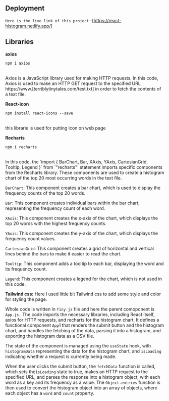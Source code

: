 


## Deployment
`Here is the live link of this project`
-[https://react-histogram.netlify.app/]

## Libraries


**axios** </br>
 ```
 npm i axios
 ```
 </br>
Axios is a JavaScript library used for making HTTP requests. In this code, Axios is used to make an HTTP GET request to the specified URL https://www.[terriblytinytales.com/test.txt] in order to fetch the contents of a text file.

**React-icon**</br>
```
npm install react-icons --save
```
</br>
this librarie is used for putting icon on web page

**Recharts**</br> 
 ```
 npm i recharts
 ```
 </br>
In this code, the `import { BarChart, Bar, XAxis, YAxis, CartesianGrid, Tooltip, Legend }` from `"recharts"` statement imports specific components from the Recharts library. These components are used to create a histogram chart of the top 20 most occurring words in the text file.

`BarChart`: This component creates a bar chart, which is used to display the frequency counts of the top 20 words.

`Bar`: This component creates individual bars within the bar chart, representing the frequency count of each word.

`XAxis`: This component creates the x-axis of the chart, which displays the top 20 words with the highest frequency counts.

`YAxis`: This component creates the y-axis of the chart, which displays the frequency count values.

`CartesianGrid`: This component creates a grid of horizontal and vertical lines behind the bars to make it easier to read the chart.

`Tooltip`: This component adds a tooltip to each bar, displaying the word and its frequency count.

`Legend`: This component creates a legend for the chart, which is not used in this code.

**Tailwind css:**
Here I used little bit Tailwind css to add some style and color for styling the page.</br>

Whole code is written in `Tiny.js` file and here the parent comoponent is `App.js.`
The code imports the necessary libraries, including React itself, axios for HTTP requests, and recharts for the histogram chart. It defines a functional component `App`1 that renders the submit button and the histogram chart, and handles the fetching of the data, parsing it into a histogram, and exporting the histogram data as a CSV file.

The state of the component is managed using the `useState` hook, with `histogramData` representing the data for the histogram chart, and `isLoading` indicating whether a request is currently being made.

When the user clicks the submit button, the `fetchData` function is called, which sets the`isLoading` state to true, makes an HTTP request to the specified URL, and parses the response into a histogram object, with each word as a key and its frequency as a value. The `Object.entries` function is then used to convert the histogram object into an array of objects, where each object has a `word` and `count` property.
